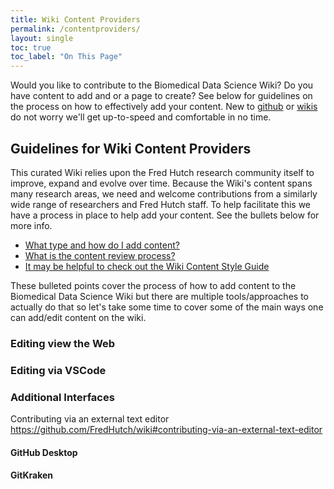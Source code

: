 ```yaml
---
title: Wiki Content Providers
permalink: /contentproviders/
layout: single
toc: true
toc_label: "On This Page"
---
```

Would you like to contribute to the Biomedical Data Science Wiki? Do you have content to add and or a page to create? See below for guidelines on the process on how to effectively add your content. New to [github](https://github.com/) or [wikis](https://en.wikipedia.org/wiki/Wiki) do not worry we'll get up-to-speed and comfortable in no time.

## Guidelines for Wiki Content Providers
This curated Wiki relies upon the Fred Hutch research community itself to improve, expand and evolve over time. Because the Wiki's content spans many research areas, we need and welcome contributions from a similarly wide range of researchers and Fred Hutch staff. To help facilitate this we have a process in place to help add your content. See the bullets below for more info.

- [What type and how do I add content?](https://github.com/FredHutch/wiki#content-contribution-and-review-process)
- [What is the content review process?](https://github.com/FredHutch/wiki#the-review-process)
- [It may be helpful to check out the Wiki Content Style Guide](https://github.com/FredHutch/wiki#wiki-content-style-guide)

These bulleted points cover the process of how to add content to the Biomedical Data Science Wiki but there are multiple tools/approaches to actually do that so let's take some time to cover some of the main ways one can add/edit content on the wiki.

### Editing view the Web


### Editing via VSCode



### Additional Interfaces
Contributing via an external text editor https://github.com/FredHutch/wiki#contributing-via-an-external-text-editor

#### GitHub Desktop
#### GitKraken
